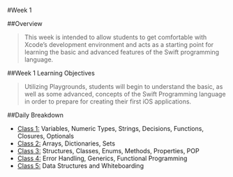 #Week 1

##Overview
> This week is intended to allow students to get comfortable with Xcode’s development environment and acts as a starting point for learning the basic and advanced features of the Swift programming language.

##Week 1 Learning Objectives
> Utilizing Playgrounds, students will begin to understand the basic, as well as some advanced, concepts of the Swift Programming language in order to prepare for creating their first iOS applications.


##Daily Breakdown
* [Class 1:](class-1) Variables, Numeric Types, Strings, Decisions, Functions, Closures, Optionals
* [Class 2:](class-2) Arrays, Dictionaries, Sets
* [Class 3:](class-3) Structures, Classes, Enums, Methods, Properties, POP
* [Class 4:](class-4) Error Handling, Generics, Functional Programming
* [Class 5:](class-5) Data Structures and Whiteboarding
